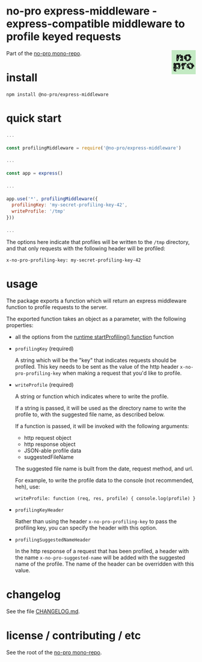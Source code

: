 no-pro express-middleware - express-compatible middleware to profile keyed requests
================================================================================

<img src="https://raw.githubusercontent.com/pmuellr/no-pro/master/images/no-pro.png" width="64" align="right">

Part of the [no-pro mono-repo](https://github.com/pmuellr/no-pro).


install
================================================================================

    npm install @no-pro/express-middleware


quick start
================================================================================

```js
...

const profilingMiddleware = require('@no-pro/express-middleware')

...

const app = express()

...

app.use('*', profilingMiddleware({
  profilingKey: 'my-secret-profiling-key-42',
  writeProfile: '/tmp'
}))

...
```

The options here indicate that profiles will be written to the `/tmp` directory,
and that only requests with the following header will be profiled:

    x-no-pro-profiling-key: my-secret-profiling-key-42


usage
================================================================================

The package exports a function which will return an express middleware function
to profile requests to the server.  

The exported function takes an object as a parameter, with the following
properties:

- all the options from the 
  [runtime startProfiling() function][runtime-startProfiling]
  function

- `profilingKey` (required)

  A string which will be the "key" that indicates requests should be profiled.
  This key needs to be sent as the value of the http header
  `x-no-pro-profiling-key` when making a request that you'd like to profile.

- `writeProfile` (required)

  A string or function which indicates where to write the profile.

  If a string is passed, it will be used as the directory name to write the
  profile to, with the suggested file name, as described below.

  If a function is passed, it will be invoked with the following arguments:

  - http request object
  - http response object
  - JSON-able profile data
  - suggestedFileName

  The suggested file name is built from the date, request method, and url.

  For example, to write the profile data to the console (not recommended, heh),
  use:
  
      writeProfile: function (req, res, profile) { console.log(profile) }

- `profilingKeyHeader`

  Rather than using the header `x-no-pro-profiling-key` to pass the profiling
  key, you can specify the header with this option.

- `profilingSuggestedNameHeader`

  In the http response of a request that has been profiled, a header with the
  name `x-no-pro-suggested-name` will be added with the suggested name of the
  profile.  The name of the header can be overridden with this value.

[runtime-startProfiling]: https://github.com/pmuellr/no-pro/blob/master/packages/runtime/README.md#async-startprofilingoptions


changelog
================================================================================

See the file [CHANGELOG.md](CHANGELOG.md).


license / contributing / etc
================================================================================

See the root of the [no-pro mono-repo](https://github.com/pmuellr/no-pro).